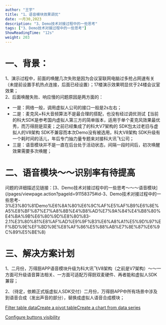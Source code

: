 ```yaml
---
author: "王宇"
title: "1、语音模块效果调优"
date: 一月30,2023
description: "3、Demo技术对接过程中的一些思考"
tags: ["3、Demo技术对接过程中的一些思考"]
ShowReadingTime: "12s"
weight: 203
---
```

一、背景：
=====

1、演示过程中，前面的唤醒几次失败是因为会议室联网电脑过多抢占网速有关（未提前设置手机热点连接，后面已经设置）；17楼演示效果明显优于24楼会议室效果；  
2、后面唤醒失败、响应慢的问题原因是两方面的：

*   一是：网络一般，调用虚拟人公司的接口一般是2s左右；
*   二是：麦克风+科大音频算法不是最合理的搭配，也没有经过调优测试【当前的科大SDK是参考国内虚拟人第三方的简单版本，适用于单个麦克风效果最优秀，而万得厨是双麦；之前已经集成了的科大V7架构的 SDK包太过老旧与虚拟人的V8架构 SDK不兼容而本次Demo没有被选用，科大V8架构 SDK升级有一个耗时间的活儿，年后专门抽力量专题来对接科大讯飞公司；
*   三是：语音模块并不是一直在后台处于活动状态，间隔一段时间后，初次唤醒效果需要多次唤醒；

二、语音模块～～识别率有待提高
===============

问题的详细描述见链接：[3、Demo技术对接过程中的一些思考～～～语音模块](/pages/viewpage.action?pageId=91158375#id-3、Demo技术对接过程中的一些思考- 3%E3%80%81Demo%E6%8A%80%E6%9C%AF%E5%AF%B9%E6%8E%A5%E8%BF%87%E7%A8%8B%E4%B8%AD%E7%9A%84%E4%B8%80%E4%BA%9B%E6%80%9D%E8%80%83-2.1%E3%80%81%E8%AF%AD%E9%9F%B3%E6%A8%A1%E5%9D%97%EF%BD%9E%EF%BD%9E%E8%AF%86%E5%88%AB%E7%8E%87%E6%9C%89%E5%BE%8)

三、解决方案计划
========

1、二月份，万得厨APP语音模块升级为科大讯飞V8架构（之前是V7架构）～～一方面可升级语音算法相关、一方面可适配万得厨双麦硬件、再者能和虚拟人SDK兼容；

2、（待定，依赖正式版虚拟人SDK交付）二月份，万得厨APP中所有场景中涉及到语音合成（发出声音的部分），替换成虚拟人语音合成模块；

  

  

[Filter table data](#)[Create a pivot table](#)[Create a chart from data series](#)

[Configure buttons visibility](/users/tfac-settings.action)